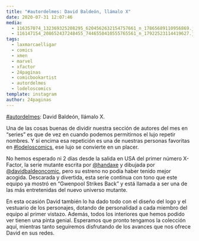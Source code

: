 ```yaml
---
title: "#autordelmes: David Baldeón, llámalo X"
date: 2020-07-31 12:07:46
media: 
  - 116357074_132369325208295_6204562632154757661_n_17865689110956869.jpg
  - 116147154_208652437248455_7446550410555765561_n_17922523114419627.jpg
tags: 
  - laxmarcaelligar
  - comics
  - xmen
  - marvel
  - xfactor
  - 24paginas
  - comicbookartist
  - autordelmes
  - lodeloscomics
template: instagram
author: 24paginas
---
```


[#autordelmes](/tags/autordelmes): David Baldeón, llámalo X.


Una de las cosas buenas de dividir nuestra sección de autores del mes en “series” es que de vez en cuando podemos permitirnos el lujo repetir nombres. Y sí encima esa repetición es una de nuestras personas favoritas en [#lodeloscomics](/tags/lodeloscomics), ese lujo se convierte en un placer.


No hemos esperado ni 2 días desde la salida en USA del primer número X-Factor, la serie mutante escrita por [@handaxe](https://instagram.com/handaxe) y dibujada por [@davidbaldeoncomic](https://instagram.com/davidbaldeoncomic), pero su estreno no podía haber tenido mejor acogida. Descarada y divertida, esta serie continua con tono que este equipo ya mostró en “Gwenpool Strikes Back” y está llamada a ser una de las más entretenidas del nuevo universo mutante.


En esta ocasión David también lo ha dado todo con el diseño del logo y el vestuario de los personajes, dotando de personalidad a cada miembro del equipo al primer vistazo. Además, todos los interiores que hemos podido ver tienen una pinta genial. Esperamos que pronto tengamos la colección aquí, mientras tanto seguiremos disfrutando de los avances que nos ofrece David en sus redes.







